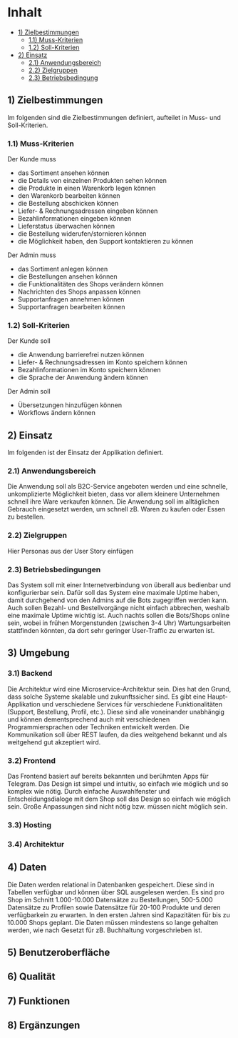 # Inhalt

- [1) Zielbestimmungen](#ziel)
  - [1.1) Muss-Kriterien](#muss)
  - [1.2) Soll-Kriterien](#soll)
- [2) Einsatz](#einsatz)
  - [2.1) Anwendungsbereich](#anwendung)
  - [2.2) Zielgruppen](#zielgruppen)
  - [2.3) Betriebsbedingung](#betriebsbedingung)
  
<a name="ziel"></a>
## 1) Zielbestimmungen

Im folgenden sind die Zielbestimmungen definiert, aufteilet in Muss- und Soll-Kriterien.

<a name="muss"></a>
### 1.1) Muss-Kriterien

Der Kunde muss
- das Sortiment ansehen können
- die Details von einzelnen Produkten sehen können
- die Produkte in einen Warenkorb legen können
- den Warenkorb bearbeiten können
- die Bestellung abschicken können
- Liefer- & Rechnungsadressen eingeben können
- Bezahlinformationen eingeben können
- Lieferstatus überwachen können
- die Bestellung widerufen/stornieren können
- die Möglichkeit haben, den Support kontaktieren zu können

Der Admin muss
- das Sortiment anlegen können
- die Bestellungen ansehen können
- die Funktionalitäten des Shops verändern können
- Nachrichten des Shops anpassen können
- Supportanfragen annehmen können
- Supportanfragen bearbeiten können

<a name="soll"></a>
### 1.2) Soll-Kriterien

Der Kunde soll
- die Anwendung barrierefrei nutzen können
- Liefer- & Rechnungsadressen im Konto speichern können
- Bezahlinformationen im Konto speichern können
- die Sprache der Anwendung ändern können

Der Admin soll
- Übersetzungen hinzufügen können
- Workflows ändern können

<a name="einsatz"></a>
## 2) Einsatz

Im folgenden ist der Einsatz der Applikation definiert.

<a name="anwendung"></a>
### 2.1) Anwendungsbereich

Die Anwendung soll als B2C-Service angeboten werden und eine schnelle, unkomplizierte Möglichkeit bieten, dass vor allem kleinere Unternehmen schnell ihre Ware verkaufen können. Die Anwendung soll im alltäglichen Gebrauch eingesetzt werden, um schnell zB. Waren zu kaufen oder Essen zu bestellen.

<a name="zielgruppen"></a>
### 2.2) Zielgruppen

Hier Personas aus der User Story einfügen

<a name="betriebsbedingungen"></a>
### 2.3) Betriebsbedingungen

Das System soll mit einer Internetverbindung von überall aus bedienbar und konfigurierbar sein. Dafür soll das System eine maximale Uptime haben, damit durchgehend von den Admins auf die Bots zugegriffen werden kann. Auch sollen Bezahl- und Bestellvorgänge nicht einfach abbrechen, weshalb eine maximale Uptime wichtig ist. Auch nachts sollen die Bots/Shops online sein, wobei in frühen Morgenstunden (zwischen 3-4 Uhr) Wartungsarbeiten stattfinden könnten, da dort sehr geringer User-Traffic zu erwarten ist.

<a name="umgebung"></a>
## 3) Umgebung

<a name="backend"></a>
### 3.1) Backend

Die Architektur wird eine Microservice-Architektur sein. Dies hat den Grund, dass solche Systeme skalable und zukunftssicher sind. Es gibt eine Haupt-Applikation und verschiedene Services für verschiedene Funktionalitäten (Support, Bestellung, Profil, etc.). Diese sind alle voneinander unabhängig und können dementsprechend auch mit verschiedenen Programmiersprachen oder Techniken entwickelt werden. Die Kommunikation soll über REST laufen, da dies weitgehend bekannt und als weitgehend gut akzeptiert wird.

<a name="frontend"></a>
### 3.2) Frontend

Das Frontend basiert auf bereits bekannten und berühmten Apps für Telegram. Das Design ist simpel und intuitiv, so einfach wie möglich und so komplex wie nötig. Durch einfache Auswahlfenster und Entscheidungsdialoge mit dem Shop soll das Design so einfach wie möglich sein. Große Anpassungen sind nicht nötig bzw. müssen nicht möglich sein.

<a name="hosting"></a>
### 3.3) Hosting

<a name="architektur"></a>
### 3.4) Architektur

<a name="daten"></a>
## 4) Daten

Die Daten werden relational in Datenbanken gespeichert. Diese sind in Tabellen verfügbar und können über SQL ausgelesen werden. Es sind pro Shop im Schnitt 1.000-10.000 Datensätze zu Bestellungen, 500-5.000 Datensätze zu Profilen sowie Datensätze für 20-100 Produkte und deren verfügbarkein zu erwarten. In den ersten Jahren sind Kapazitäten für bis zu 10.000 Shops geplant. Die Daten müssen mindestens so lange gehalten werden, wie nach Gesetzt für zB. Buchhaltung vorgeschrieben ist. 

<a name="ui"></a>
## 5) Benutzeroberfläche

<a name="qualität"></a>
## 6) Qualität

<a name="funktionen"></a>
## 7) Funktionen

<a name="ergänzungen"></a>
## 8) Ergänzungen

